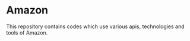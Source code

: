 Amazon
======

This repository contains codes which use various apis, technologies and tools of Amazon.
